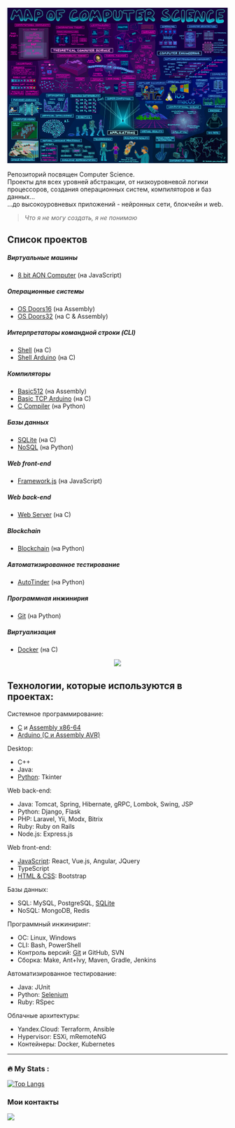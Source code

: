 ![MapOfComputerScience.jpg](MapOfComputerScience.jpg)

Репозиторий посвящен Computer Science.  
Проекты для всех уровней абстракции, от низкоуровневой логики процессоров, создания операционных систем, компиляторов и баз данных...  
...до высокоуровневых приложений - нейронных сети, блокчейн и web.

> *Что я не могу создать, я не понимаю*

## Список проектов

##### Виртуальные машины
* [8 bit AON Computer](https://github.com/GorComComputing/8-bit-AON-Computer) (на JavaScript)
##### Операционные системы
* [OS Doors16](https://github.com/GorComComputing/OS_Doors16) (на Assembly)
* [OS Doors32](https://github.com/GorComComputing/OS_Doors32) (на C & Assembly)
##### Интерпретаторы командной строки (CLI)
* [Shell](https://github.com/GorComComputing/Shell) (на C)
* [Shell Arduino](https://github.com/GorComComputing/Shell_Arduino) (на C)
##### Компиляторы
* [Basic512](https://github.com/GorComComputing/Basic512) (на Assembly)
* [Basic TCP Arduino](https://github.com/GorComComputing/Basic_TCP_Arduino) (на C)
* [C Compiler](https://github.com/GorComComputing/C_Compiler) (на Python)
##### Базы данных
* [SQLite](https://github.com/GorComComputing/SQLite) (на C)
* [NoSQL](https://github.com/GorComComputing/NoSQL) (на Python)
##### Web front-end
* [Framework.js](https://github.com/GorComComputing/Framework.js) (на JavaScript)
##### Web back-end
* [Web Server](https://github.com/GorComComputing/Web_Server) (на C)
##### Blockchain
* [Blockchain](https://github.com/GorComComputing/Blockchain) (на Python)
##### Автоматизированное тестирование
* [AutoTinder](https://github.com/GorComComputing/AutoTinder) (на Python)
##### Программная инжинирия
* [Git](https://github.com/GorComComputing/Git) (на Python)
##### Виртуализация
* [Docker](https://github.com/GorComComputing/Docker) (на C)

<div id="header" align="center">
  <img src="https://media.giphy.com/media/3ohc157IyQlpWtqbug/giphy.gif" width="100"/>
</div>


## Технологии, которые используются в проектах:
Системное программирование:
- [C](https://github.com/GorComComputing?tab=repositories&q=&type=&language=c&sort=) и [Assembly x86-64](https://github.com/GorComComputing?tab=repositories&q=&type=&language=assembly&sort=)
- [Arduino (C и Assembly AVR)](https://github.com/stars/GorComComputing/lists/embedded)

Desktop:
- C++
- Java: 
- [Python](https://github.com/GorComComputing?tab=repositories&q=&type=&language=python&sort=): Tkinter

Web back-end:
- Java: Tomcat, Spring, Hibernate, gRPC, Lombok, Swing, JSP
- Python: Django, Flask
- PHP: Laravel, Yii, Modx, Bitrix
- Ruby: Ruby on Rails
- Node.js: Express.js

Web front-end:
- [JavaScript](https://github.com/GorComComputing?tab=repositories&q=&type=&language=javascript&sort=): React, Vue.js, Angular, JQuery
- TypeScript
- [HTML & CSS](https://github.com/GorComComputing?tab=repositories&q=&type=&language=html&sort=): Bootstrap

Базы данных:
- SQL: MySQL, PostgreSQL, [SQLite](https://github.com/GorComComputing/SQLite)
- NoSQL: MongoDB, Redis 

Программный инжиниринг:
- ОС: Linux, Windows
- CLI: Bash, PowerShell
- Контроль версий: [Git](https://github.com/GorComComputing/Git) и GitHub, SVN
- Сборка: Make, Ant+Ivy, Maven, Gradle, Jenkins

Автоматизированное тестирование:
- Java: JUnit
- Python: [Selenium](https://github.com/GorComComputing/AutoTinder)
- Ruby: RSpec

Облачные архитектуры:
- Yandex.Cloud: Terraform, Ansible
- Hypervisor: ESXi, mRemoteNG
- Контейнеры: Docker, Kubernetes







---

### :fire: My Stats :
[![Top Langs](https://github-readme-stats.vercel.app/api/top-langs/?username=GorComComputing&layout=compact&theme=vision-friendly-dark)](https://github.com/anuraghazra/github-readme-stats)

### Мои контакты<br/>
[![](https://img.shields.io/badge/Telegram-Account-informational?style=flat&logo=telegram&logoColor=white&color=31a2db)](https://t.me/extendedsuperbass)<br/>

